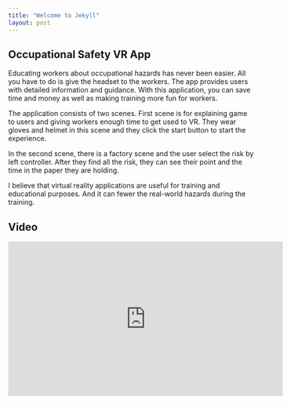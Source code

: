 ```yaml
---
title: "Welcome to Jekyll"
layout: post
---
```


## Occupational Safety VR App

Educating workers about occupational hazards has never been easier. All you have to do is give the headset to the workers. The app provides users with detailed information and guidance. With this application, you can save time and money as well as making training more fun for workers. 


The application consists of two scenes. First scene is for explaining game to users and giving workers enough time to get used to VR. They wear gloves and helmet in this scene and they click the start button to start the experience.

In the second scene, there is a factory scene and the user select the risk by left controller. After they find all the risk, they can see their point and the time in the paper they are holding.

I believe that virtual reality applications are useful for training and educational purposes. And it can fewer the real-world hazards during the training. 

## Video

<iframe width="560" height="315" src="https://www.youtube.com/embed/2fmtdBNkrwY" title="YouTube video player" frameborder="0" allow="accelerometer; autoplay; clipboard-write; encrypted-media; gyroscope; picture-in-picture" allowfullscreen></iframe>
